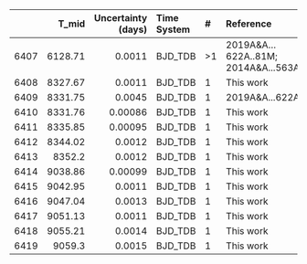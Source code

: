 |      |   T_mid |   Uncertainty (days) | Time System   | #   | Reference                              |
|-----:|--------:|---------------------:|:--------------|:----|:---------------------------------------|
| 6407 | 6128.71 |              0.0011  | BJD_TDB       | >1  | 2019A&A…622A..81M; 2014A&A...563A.143D |
| 6408 | 8327.67 |              0.0011  | BJD_TDB       | 1   | This work                              |
| 6409 | 8331.75 |              0.0045  | BJD_TDB       | 1   | 2019A&A...622A..81M                    |
| 6410 | 8331.76 |              0.00086 | BJD_TDB       | 1   | This work                              |
| 6411 | 8335.85 |              0.00095 | BJD_TDB       | 1   | This work                              |
| 6412 | 8344.02 |              0.0012  | BJD_TDB       | 1   | This work                              |
| 6413 | 8352.2  |              0.0012  | BJD_TDB       | 1   | This work                              |
| 6414 | 9038.86 |              0.00099 | BJD_TDB       | 1   | This work                              |
| 6415 | 9042.95 |              0.0011  | BJD_TDB       | 1   | This work                              |
| 6416 | 9047.04 |              0.0013  | BJD_TDB       | 1   | This work                              |
| 6417 | 9051.13 |              0.0011  | BJD_TDB       | 1   | This work                              |
| 6418 | 9055.21 |              0.0014  | BJD_TDB       | 1   | This work                              |
| 6419 | 9059.3  |              0.0015  | BJD_TDB       | 1   | This work                              |